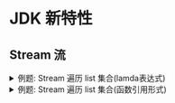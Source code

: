 # JDK 新特性

## Stream 流

<details>
<summary>例题:  Stream 遍历 list 集合(lamda表达式)<br/>
</summary>

``` java
List<String> list = List.of("Java", "Python", "C", "HTML", "Python");
list.forEach(item -> System.out.println(item)); // Java Python C HTML Python
```
</details>

<details>
<summary>例题:  Stream 遍历 list 集合(函数引用形式)<br/>
</summary>

``` java
List<String> list = List.of("Java", "Python", "C", "HTML", "Python");
list.forEach(item -> System.out.println(item)); // Java Python C HTML Python
```
</details>